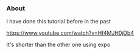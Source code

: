 ### About

I have done this tutorial before in the past

https://www.youtube.com/watch?v=Hf4MJH0jDb4

It's shorter than the other one using expo

